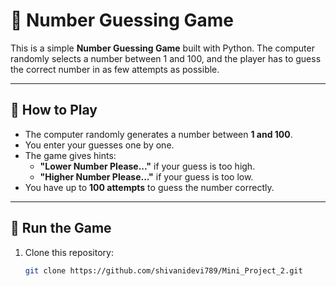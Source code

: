 # 🎲 Number Guessing Game

This is a simple **Number Guessing Game** built with Python. The computer randomly selects a number between 1 and 100, and the player has to guess the correct number in as few attempts as possible.

---

## 📝 How to Play

- The computer randomly generates a number between **1 and 100**.  
- You enter your guesses one by one.  
- The game gives hints:
  - **"Lower Number Please..."** if your guess is too high.
  - **"Higher Number Please..."** if your guess is too low.  
- You have up to **100 attempts** to guess the number correctly.

---

## 🚀 Run the Game

1. Clone this repository:  
   ```bash
   git clone https://github.com/shivanidevi789/Mini_Project_2.git

